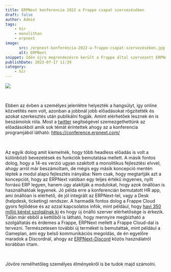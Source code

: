 ```yaml
---
title: ERPNext konferencia 2022 a Frappe csapat szervezésében
draft: false
author: Admin
tags:
    - hír
    - monolithon
    - erpnext
image:
      src: /erpnext-konferencia-2022-a-frappe-csapat-szervezésében.jpg
      alt: ERPNext
snippet: Idén újra megrendezésre került a Frappe által szervezett ERPNext konferencia.
publishDate: 2023-07-17 11:39
category:
    - hír
---
```


<p><img  src="/erpnext-konferencia-2022-a-frappe-csapat-szervezésében.jpg"></p><p><br></p><p>Ebben az évben a személyes jelenlétre helyezték a hangsúlyt, így online közvetítés nem volt, azonban a jobbnál jobb előadásokat rögzítették és azokat szerkesztés után publikálni fogják. Amint elérhetőek lesznek én is beszámolok róla. Most a <a href="https://twitter.com/hashtag/erpnextconference2022?src=hashtag_click" rel="noopener noreferrer">twitter</a> segítségével szemezgethettünk az előadásokból amik sok témát éríntettek ahogy az a konferencia programjából látható: <a href="https://conference.erpnext.com" rel="noopener noreferrer">https://conference.erpnext.com/</a></p><p><br></p><p>Az egyik dolog amit kiemelnék, hogy több headless előadás is volt a különböző bevezetések és funkciók bemutatása mellett. A másik fontos dolog, hogy a 14-es verzió ugyan szakított a monolitikus fejlesztési elvvel, ahogy arról már beszámoltam, de mégis egy másik koncepció mentén léptek a modul alapú fejlesztés irányába: Nem csak, hogy megtartják azt a koncepciót, hogy az ERPNext valóban egy teljes értékű ingyenes, nyílt forrású ERP legyen, hanem úgy alakítják a modulokat, hogy azok önállóan is használhatóak legyenek. Jó példa erre a konferencián bemutatott HR app, ami önállóan is elérhető, de jól integrált az ERPNext-tel, vagy a Desk (helpdesk, ticketing) rendszer. A harmadik fontos dolog a Frappe Cloud gyors fejlődése és az azzal kapcsolatos infók, mint például, hogy <a href="https://twitter.com/UmairsTWT/status/1573257350076858368/photo/1" rel="noopener noreferrer">havi 350 millió kérést szolgálnak ki</a> és hogy új önálló szerver elérhetősége is érkezik. Talán már ebből a kettőből is látható, hogy mennyire megbízható a szolgáltatás és érdemes a Frappe, ERPNext mellett a Frappe Cloud-dal is tervezni. Természetesen további új terméket is bemutattak, mint például a Gameplan, ami egy belső kommunikációs megoldás, de én egyelőre maradok a Discordnál, ahogy az <a href="https://www.monolithon.com/blog/hirek/erpnext-chat-megold%C3%A1sok" rel="noopener noreferrer">ERPNext-Discord</a> közös használatról korábban írtam.</p><p><br></p><p>Jövőre remélhetőleg személyes élményekről is be tudok majd számolni.</p>



